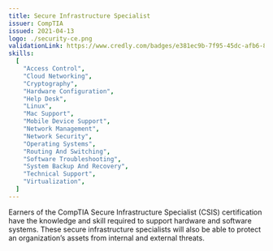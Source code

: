 ```yaml
---
title: Secure Infrastructure Specialist
issuer: CompTIA
issued: 2021-04-13
logo: ./security-ce.png
validationLink: https://www.credly.com/badges/e381ec9b-7f95-45dc-afb6-847e99f635e9/public_url
skills:
  [
    "Access Control",
    "Cloud Networking",
    "Cryptography",
    "Hardware Configuration",
    "Help Desk",
    "Linux",
    "Mac Support",
    "Mobile Device Support",
    "Network Management",
    "Network Security",
    "Operating Systems",
    "Routing And Switching",
    "Software Troubleshooting",
    "System Backup And Recovery",
    "Technical Support",
    "Virtualization",
  ]
---
```


Earners of the CompTIA Secure Infrastructure Specialist (CSIS) certification have the knowledge and skill required to support hardware and software systems. These secure infrastructure specialists will also be able to protect an organization’s assets from internal and external threats.
